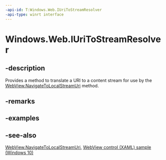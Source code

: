 ```yaml
---
-api-id: T:Windows.Web.IUriToStreamResolver
-api-type: winrt interface
---
```


<!-- Interface syntax.
public interface IUriToStreamResolver : 
-->

# Windows.Web.IUriToStreamResolver

## -description

Provides a method to translate a URI to a content stream for use by the [WebView.NavigateToLocalStreamUri](../windows.ui.xaml.controls/webview_navigatetolocalstreamuri_1538250901.md) method.

## -remarks

## -examples

## -see-also

[WebView.NavigateToLocalStreamUri](../windows.ui.xaml.controls/webview_navigatetolocalstreamuri_1538250901.md), [WebView control (XAML) sample (Windows 10)](https://github.com/Microsoft/Windows-universal-samples/tree/master/Samples/XamlWebView)

